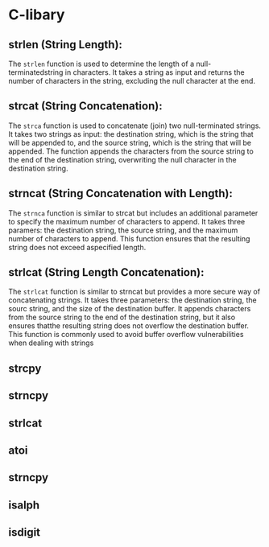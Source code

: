 # C-libary
## strlen (String Length): 
The ```strlen``` function is used to determine the length of a null-terminatedstring in characters. It takes a string as input and returns 
the number of characters in the string, excluding the null character at the end.
## strcat (String Concatenation):
The ```strca``` function is used to concatenate (join) two null-terminated strings. It takes two strings as input: the destination string, which is the string that will be appended to, and the source string, which is the string that will be appended. The function appends the characters from the source string to the end of the destination string, overwriting the null character in the destination string.
## strncat (String Concatenation with Length):
The ```strnca``` function is similar to strcat but includes an additional parameter to specify the maximum number of characters to append. It takes three paramers: the destination string, the source string, and the maximum number of characters to append. This function ensures that the resulting string does not exceed aspecified length.
## strlcat (String Length Concatenation):
The ```strlcat``` function is similar to strncat but provides a more secure way of concatenating strings. It takes three parameters: the destination string, the sourc string, and the size of the destination buffer. It appends characters from the source string to the end of the destination string, but it also ensures thatthe resulting string does not overflow the destination buffer. This function is commonly used to avoid buffer overflow vulnerabilities when dealing with strings
## strcpy
## strncpy 
## strlcat
## atoi
## strncpy
## isalph
## isdigit
